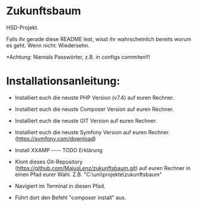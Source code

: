 # Zukunftsbaum

HSD-Projekt.

Falls ihr gerade diese README lest, wisst ihr wahrscheinlich bereits worum es geht. Wenn nicht: Wiedersehn.

*Achtung: Niemals Passwörter, z.B. in configs commiten!!!



# Installationsanleitung:

- Installiert euch die neuste PHP Version (v7.4) auf euren Rechner.

- Installiert euch die neuste Composer Version auf euren Rechner.

- Installiert euch die neuste GIT Version auf euren Rechner.

- Installiert euch die neuste Symfony Version auf euren Rechner. (https://symfony.com/download)

- Install XXAMP ---- TODO Erklärung

- Klont dieses Git-Repository (https://github.com/MajusLenz/zukunftsbaum.git) auf euren Rechner in einen Pfad eurer Wahl. Z.B. "C:\uni\projekte\zukunftsbaum"

- Navigiert im Terminal in diesen Pfad.

- Führt dort den Befehl "composer install" aus.


